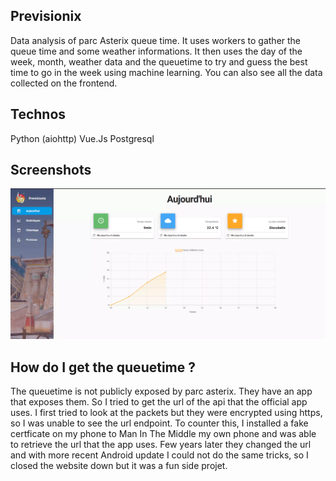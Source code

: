 ## Previsionix

Data analysis of parc Asterix queue time. It uses workers to gather the queue time and some weather informations. It then uses the day of the week, month, weather data and the queuetime to try and guess the best time to go in the week using machine learning.
You can also see all the data collected on the frontend.

## Technos

Python (aiohttp)
Vue.Js
Postgresql

## Screenshots

![Website screenshot](screenshots/previsionix_screenshot.webp)

## How do I get the queuetime ?

The queuetime is not publicly exposed by parc asterix. They have an app that exposes them. So I tried to get the url of the api that the official app uses. I first tried to look at the packets but they were encrypted using https, so I was unable to see the url endpoint. To counter this, I installed a fake certficate on my phone to Man In The Middle my own phone and was able to retrieve the url that the app uses. Few years later they changed the url and with more recent Android update I could not do the same tricks, so I closed the website down but it was a fun side projet.